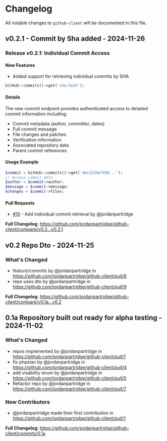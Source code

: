 # Changelog

All notable changes to `github-client` will be documented in this file.

## v0.2.1 - Commit by Sha added - 2024-11-26

### Release v0.2.1: Individual Commit Access

#### New Features

* Added support for retrieving individual commits by SHA

```php
GitHub::commits()->get('sha-hash');

```
#### Details

The new commit endpoint provides authenticated access to detailed commit information including:

- Commit metadata (author, committer, dates)
- Full commit message
- File changes and patches
- Verification information
- Associated repository data
- Parent commit references

#### Usage Example

```php
$commit = GitHub::commits()->get('abc123def456...');
// Access commit data
$author = $commit->author;
$message = $commit->message;
$changes = $commit->files;

```
#### Pull Requests

* [#10](https://github.com/jordanpartridge/github-client/pull/10) - Add individual commit retrieval by @jordanpartridge

**Full Changelog**: https://github.com/jordanpartridge/github-client/compare/v0.2...v0.2.1

## v0.2 Repo Dto - 2024-11-25

### What's Changed

* feature/commits by @jordanpartridge in https://github.com/jordanpartridge/github-client/pull/8
* repo uses dto by @jordanpartridge in https://github.com/jordanpartridge/github-client/pull/9

**Full Changelog**: https://github.com/jordanpartridge/github-client/compare/v0.1a...v0.2

## 0.1a Repository built out ready for alpha testing - 2024-11-02

### What's Changed

* repos implemented by @jordanpartridge in https://github.com/jordanpartridge/github-client/pull/1
* fix phpstan by @jordanpartridge in https://github.com/jordanpartridge/github-client/pull/4
* add visability enum by @jordanpartridge in https://github.com/jordanpartridge/github-client/pull/5
* Refactor repo by @jordanpartridge in https://github.com/jordanpartridge/github-client/pull/7

### New Contributors

* @jordanpartridge made their first contribution in https://github.com/jordanpartridge/github-client/pull/1

**Full Changelog**: https://github.com/jordanpartridge/github-client/commits/0.1a
